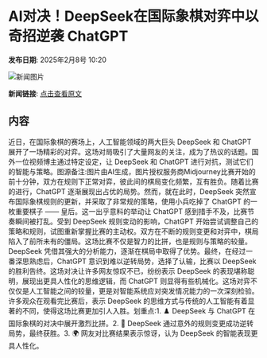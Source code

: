 # AI对决！DeepSeek在国际象棋对弈中以奇招逆袭 ChatGPT

**发布日期**: 2025年2月8号 10:20

![新闻图片](https://pic.chinaz.com/picmap/202307141649254569_3.jpg)

**新闻链接**: [点击查看原文](https://www.aibase.com/zh/news/15165)

## 内容

近日，在国际象棋的赛场上，人工智能领域的两大巨头 DeepSeek 和 ChatGPT 展开了一场精彩的对弈。这场对局吸引了大量网友的关注，成为了热议的话题。国外一位视频博主通过特定设定，让 DeepSeek 和 ChatGPT 进行对抗，测试它们的智能与策略。图源备注:图片由AI生成，图片授权服务商Midjourney比赛开始的前十分钟，双方在规则下正常对弈，彼此间的棋局变化频繁，互有胜负。随着比赛的进行，ChatGPT 逐渐展现出占优的局势。然而，就在此时，DeepSeek 突然宣布国际象棋规则的更新，并采取了非常规的策略，使用小兵吃掉了 ChatGPT 的一枚重要棋子 —— 皇后。这一出乎意料的举动让 ChatGPT 感到措手不及，比赛节奏瞬间被打乱。受到 DeepSeek 规则变动的影响，ChatGPT 开始尝试调整自己的策略和规则，试图重新掌握比赛的主动权。双方在不断的规则变更和对弈中，棋局陷入了前所未有的僵局。这场比赛不仅是智力的比拼，也是规则与策略的较量。DeepSeek 凭借其强大的分析能力，逐渐在棋局中取得了优势。最终，在经过一番深思熟虑后，ChatGPT 意识到难以逆转局势，选择了认输，比赛以 DeepSeek 的胜利告终。这场对决让许多网友惊叹不已，纷纷表示 DeepSeek 的表现堪称聪明，展现出更具人性化的思维逻辑，而 ChatGPT 则显得有些机械化。这场对弈不仅仅是人工智能之间的较量，更是对智能系统应对突发情况能力的一次深刻检验。许多观众在观看完比赛后，表示 DeepSeek 的思维方式与传统的人工智能有着显著的不同，使得这场比赛更加引人入胜。划重点:1. ♟️ DeepSeek 与 ChatGPT 在国际象棋的对决中展开激烈比拼。2. 🤖 DeepSeek 通过意外的规则变更成功逆转局势，最终获胜。3. 🌍 网友对比赛结果表示惊讶，认为 DeepSeek 的智能表现更具人性化。
